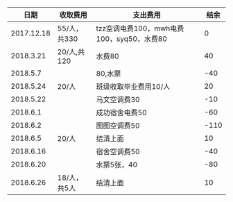 ﻿|日期|收取费用|支出费用|结余|
|----|-------|-------|----|
|2017.12.18|55/人，共330|tzz空调电费100，mwh电费100，syq50，水费80|0
|2018.3.21|20/人,共120|水费80|40
|2018.5.7||80,水票|-40|
|2018.5.24|20/人|班级收取毕业费用10/人|20|
|2018.5.22||马文空调费30|-10|
|2018.6.1||成功宿舍电费50|-60|
|2018.6.2||图图空调费50|-110|
|2018.6.5|20/人|结清上面|10|
|2018.6.16||宿舍空调费50|-40|
|2018.6.20||水票5张，40|-80|
|2018.6.26|18/人，共5人|结清上面|10|